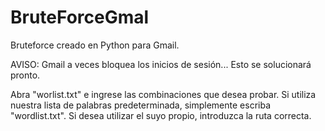 # BruteForceGmal
Bruteforce creado en Python para Gmail. 



AVISO: Gmail a veces bloquea los inicios de sesión... Esto se solucionará pronto.

Abra "worlist.txt" e ingrese las combinaciones que desea probar.
Si utiliza nuestra lista de palabras predeterminada, simplemente escriba "wordlist.txt".
Si desea utilizar el suyo propio, introduzca la ruta correcta.
